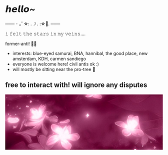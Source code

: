 # 𝙝𝙚𝙡𝙡𝙤~
─── ･ ｡ﾟ☆: *.☽ .* :☆ﾟ. ───

𝚒 𝚏𝚎𝚕𝚝 𝚝𝚑𝚎 𝚜𝚝𝚊𝚛𝚜 𝚒𝚗 𝚖𝚢 𝚟𝚎𝚒𝚗𝚜....

former-anti! 🧩🥀

  + interests: blue-eyed samurai, BNA, hannibal, the good place, new amsterdam, KDH, carmen sandiego
  + everyone is welcome here! civil antis ok :)
  + will mostly be sitting near the pro-tree 🌳

## free to interact with! will ignore any disputes

![alt text](2819-pink.png)
